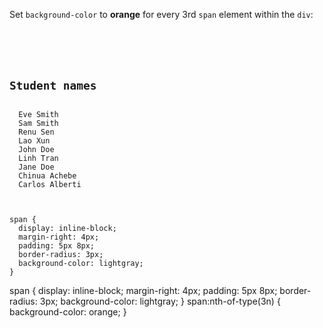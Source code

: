 Set `background-color` to **orange**
for every 3rd `span` element
within the `div`:

<Editor lang="css" type="exercise">
<code>
<panel lang="html">
<div>
  <h2>Student names</h2>
  <span>Eve Smith</span>
  <span>Sam Smith</span>
  <span>Renu Sen</span>
  <span>Lao Xun</span>
  <span>John Doe</span>
  <span>Linh Tran</span>
  <span>Jane Doe</span>
  <span>Chinua Achebe</span>
  <span>Carlos Alberti</span>
</div>
</panel>
<panel lang="css">
span {
  display: inline-block;
  margin-right: 4px;
  padding: 5px 8px;
  border-radius: 3px;
  background-color: lightgray;
}
</panel>
</code>

<solution>
span {
  display: inline-block;
  margin-right: 4px;
  padding: 5px 8px;
  border-radius: 3px;
  background-color: lightgray;
}
span:nth-of-type(3n) {
  background-color: orange;
}
</solution>
</Editor>